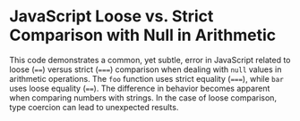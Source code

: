 # JavaScript Loose vs. Strict Comparison with Null in Arithmetic

This code demonstrates a common, yet subtle, error in JavaScript related to loose (`==`) versus strict (`===`) comparison when dealing with `null` values in arithmetic operations.  The `foo` function uses strict equality (`===`), while `bar` uses loose equality (`==`).  The difference in behavior becomes apparent when comparing numbers with strings. In the case of loose comparison, type coercion can lead to unexpected results.